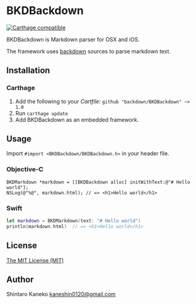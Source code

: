 # BKDBackdown

[![Carthage compatible](https://img.shields.io/badge/Carthage-compatible-4BC51D.svg?style=flat)](https://github.com/Carthage/Carthage)

BKDBackdown is Markdown parser for OSX and iOS.

The framework uses [backdown](https://github.com/backdown/backdown) sources to parse markdown text.


## Installation

### Carthage

1. Add the following to your *Cartfile*: `github "backdown/BKDBackdown" ~> 1.0`
2. Run `carthage update`
3. Add BKDBackdown as an embedded framework.


## Usage

Import `#import <BKDBackdown/BKDBackdown.h>` in your header file.

### Objective-C

```objc
BKDMarkdown *markdown = [[BKDBackdown alloc] initWithText:@"# Hello world"];
NSLog(@"%@", markdown.html); // => <h1>Hello world</h1>
```

### Swift

```swift
let markdown = BKDMarkdown(text: "# Hello world")
println(markdown.html)  // => <h1>Hello world</h1>
```

## License

[The MIT License (MIT)](http://kaneshin.mit-license.org/)

## Author

Shintaro Kaneko <kaneshin0120@gmail.com>

